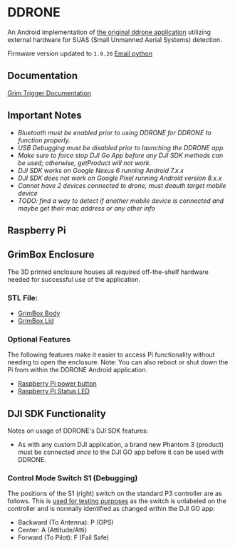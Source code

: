 # DDRONE

An Android implementation of [the original ddrone application](https://github.com/Howchoo/drone-wars) utilizing external hardware for SUAS (Small Unmanned Aerial Systems) detection.

Firmware version updated to ``1.9.20``
[Email python](https://medium.freecodecamp.org/send-emails-using-code-4fcea9df63f)
 
## Documentation

[Grim Trigger Documentation](http://grim-trigger.dkelabs.com/)

## Important Notes

* *Bluetooth must be enabled prior to using DDRONE for DDRONE to function properly.*
* *USB Debugging must be disabled prior to launching the DDRONE app.*
* *Make sure to force stop DJI Go App before any DJI SDK methods can be used; otherwise, getProduct will not work.*
* *DJI SDK works on Google Nexus 6 running Android 7.x.x*
* *DJI SDK does not work on Google Pixel running Android version 8.x.x*
* *Cannot have 2 devices connected to drone, must deauth target mobile device*
* *TODO: find a way to detect if another mobile device is connected and maybe get their mac address or any other info*


## Raspberry Pi

## GrimBox Enclosure
The 3D printed enclosure houses all required off-the-shelf hardware needed for successful use of the application.

### STL File:
* [GrimBox Body](grimbox-stl/grim_box_c.STL)
* [GrimBox Lid](grimbox-stl/grim_lid_c.STL)

### Optional Features
The following features make it easier to access Pi functionality without needing to open the enclosure. Note: You can also reboot or shut down the Pi from within the DDRONE Android application.
* [Raspberry Pi power button](https://howchoo.com/g/mwnlytk3zmm/how-to-add-a-power-button-to-your-raspberry-pi)
* [Raspberry Pi Status LED](https://howchoo.com/g/ytzjyzy4m2e/build-a-simple-raspberry-pi-led-power-status-indicator)

## DJI SDK Functionality
Notes on usage of DDRONE's DJI SDK features:
* As with any custom DJI application, a brand new Phantom 3 (product) must be connected *once* to the DJI GO app before it can be used with DDRONE.

### Control Mode Switch S1 (Debugging)
The positions of the S1 (right) switch on the standard P3 controller are as follows. This is [used for testing purposes](https://developer.dji.com/mobile-sdk/documentation/application-development-workflow/workflow-run.html#remote-controller-flight-mode-switch) as the switch is unlabeled on the controller and is normally identified as changed within the DJI GO app:
* Backward (To Antenna): P (GPS)
* Center: A (Attitude/Atti)
* Forward (To Pilot): F (Fail Safe)
